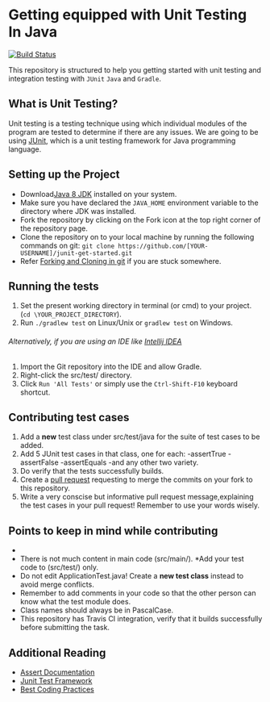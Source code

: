 
# Getting equipped with Unit Testing In Java 
[![Build Status](https://travis-ci.org/jboss-outreach/compressor-head.svg?branch=addtravis)](https://travis-ci.org/Jboss-Outreach/compressor-head)

This repository is structured to help you getting started with unit testing and integration testing with `JUnit` `Java` and `Gradle`.

## What is Unit Testing?

Unit testing is a testing technique using which individual modules of the program are tested to determine if there are any issues.
We are going to be using [JUnit](http://junit.org/junit5/), which is a unit testing framework for Java programming language.

## Setting up the Project

* Download[Java 8 JDK](http://www.oracle.com/technetwork/java/javase/downloads/jdk9-downloads-3848520.html) installed on your system.
* Make sure you have declared the `JAVA_HOME` environment variable to the directory where JDK was installed. 
* Fork the repository by clicking on the Fork icon at the top right corner of the repository page.
* Clone the repository on to your local machine by running the following commands on git:
		`git clone https://github.com/[YOUR-USERNAME]/junit-get-started.git`
* Refer [Forking and Cloning in git](https://help.github.com/articles/fork-a-repo/) if you are stuck somewhere.

## Running the tests
1. Set the present working directory in terminal (or cmd) to your project. (`cd \YOUR_PROJECT_DIRECTORY`).
2. Run `./gradlew test` on Linux/Unix or `gradlew test` on Windows.

###### Alternatively, if you are using an IDE like [Intellij IDEA](https://www.jetbrains.com/idea/)
1. Import the Git repository into the IDE and allow Gradle.
2. Right-click the src/test/ directory.
3. Click `Run 'All Tests'` or simply use the `Ctrl-Shift-F10` keyboard shortcut.

## Contributing test cases
1. Add a **new** test class under src/test/java for the suite of test cases to be added.
2. Add 5 JUnit test cases in that class, one for each:
		-assertTrue
		-assertFalse
		-assertEquals
		-and any other two variety.
3. Do verify that the tests successfully builds.
4. Create a [pull request](https://help.github.com/articles/about-pull-requests/) requesting to merge the commits on your fork to this repository.
5. Write a very conscise but informative pull request message,explaining the test cases in your pull request! Remember to use your words wisely. 

## Points to keep in mind while contributing
* 
* There is not much content in main code (src/main/). *Add your test code to (src/test/) only. 
* Do not edit ApplicationTest.java! Create a **new test class** instead to avoid merge conflicts.
* Remember to add comments in your code so that the other person can know what the test module does.
* Class names should always be in PascalCase.
* This repository has Travis CI integration, verify that it builds successfully before submitting the task. 

## Additional Reading
* [Assert Documentation](http://junit.sourceforge.net/javadoc/org/junit/Assert.html)
* [Junit Test Framework](https://www.tutorialspoint.com/junit/junit_test_framework.htm)
* [Best Coding Practices](https://en.wikipedia.org/wiki/Best_coding_practices) 
